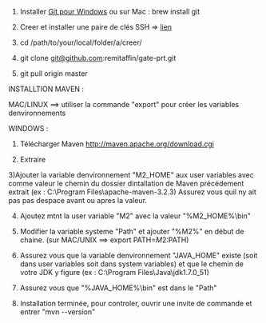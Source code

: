 1) Installer [Git pour Windows](http://msysgit.github.io)
  ou sur Mac : brew install git
  
2) Creer et installer une paire de clés SSH => [lien](https://help.github.com/articles/generating-ssh-keys/)

3) cd /path/to/your/local/folder/a/creer/

4) git clone git@github.com:remitaffin/gate-prt.git

5) git pull origin master



INSTALLTION MAVEN :

MAC/LINUX ==> utiliser la commande "export" pour créer les variables denvironnements

WINDOWS :

1) Télécharger Maven     http://maven.apache.org/download.cgi

2) Extraire

3)Ajouter la variable denvironnement "M2_HOME" aux user variables avec comme valeur le chemin du dossier dintallation de Maven précédement extrait (ex : C:\Program Files\apache-maven-3.2.3)
  Assurez vous quil ny ait pas pas despace avant ou apres la valeur.
  
4) Ajoutez mtnt la user variable "M2" avec la valeur "%M2_HOME%\bin"

5) Modifier la variable systeme "Path" et ajouter "%M2%" en début de chaine.
	(sur MAC/UNIX ==> export PATH=$M2:$PATH)

6) Assurez vous que la variable denvironnement "JAVA_HOME" existe (soit dans user variables soit dans system variables) et que le chemin de votre JDK y figure
  (ex : C:\Program Files\Java\jdk1.7.0_51)
  
7) Assurez vous que "%JAVA_HOME%\bin" est dans le "Path"

8) Installation terminée, pour controler, ouvrir une invite de commande et entrer "mvn --version"




